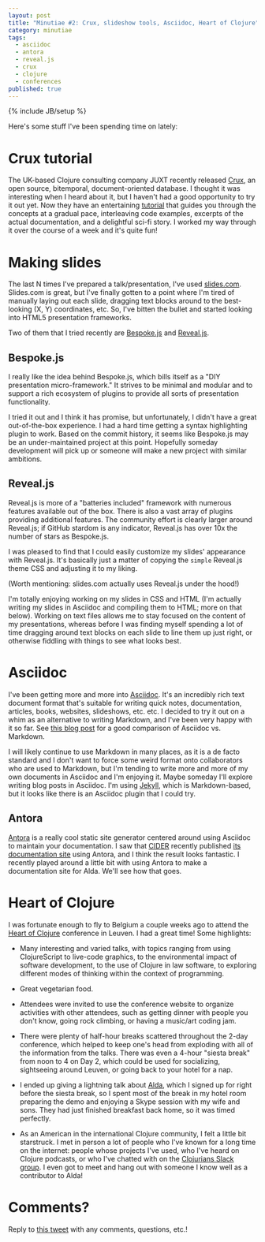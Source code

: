 ```yaml
---
layout: post
title: "Minutiae #2: Crux, slideshow tools, Asciidoc, Heart of Clojure"
category: minutiae
tags:
  - asciidoc
  - antora
  - reveal.js
  - crux
  - clojure
  - conferences
published: true
---
```


{% include JB/setup %}

Here's some stuff I've been spending time on lately:

# Crux tutorial

The UK-based Clojure consulting company JUXT recently released [Crux][crux], an
open source, bitemporal, document-oriented database. I thought it was
interesting when I heard about it, but I haven't had a good opportunity to try
it out yet. Now they have an entertaining [tutorial][crux-tutorial] that guides
you through the concepts at a gradual pace, interleaving code examples, excerpts
of the actual documentation, and a delightful sci-fi story. I worked my way
through it over the course of a week and it's quite fun!

# Making slides

The last N times I've prepared a talk/presentation, I've used
[slides.com][slides.com]. Slides.com is great, but I've finally gotten to a
point where I'm tired of manually laying out each slide, dragging text blocks
around to the best-looking (X, Y) coordinates, etc. So, I've bitten the bullet
and started looking into HTML5 presentation frameworks.

Two of them that I tried recently are [Bespoke.js][bespoke] and
[Reveal.js][reveal].

## Bespoke.js

I really like the idea behind Bespoke.js, which bills itself as a "DIY
presentation micro-framework." It strives to be minimal and modular and to
support a rich ecosystem of plugins to provide all sorts of presentation
functionality.

I tried it out and I think it has promise, but unfortunately, I didn't have a
great out-of-the-box experience. I had a hard time getting a syntax highlighting
plugin to work. Based on the commit history, it seems like Bespoke.js may be an
under-maintained project at this point. Hopefully someday development will pick
up or someone will make a new project with similar ambitions.

## Reveal.js

Reveal.js is more of a "batteries included" framework with numerous features
available out of the box. There is also a vast array of plugins providing
additional features. The community effort is clearly larger around Reveal.js; if
GitHub stardom is any indicator, Reveal.js has over 10x the number of stars as
Bespoke.js.

I was pleased to find that I could easily customize my slides' appearance with
Reveal.js.  It's basically just a matter of copying the `simple` Reveal.js theme
CSS and adjusting it to my liking.

(Worth mentioning: slides.com actually uses Reveal.js under the hood!)

I'm totally enjoying working on my slides in CSS and HTML (I'm actually writing
my slides in Asciidoc and compiling them to HTML; more on that below).
Working on text files allows me to stay focused on the content of my
presentations, whereas before I was finding myself spending a lot of time
dragging around text blocks on each slide to line them up just right, or
otherwise fiddling with things to see what looks best.

# Asciidoc

I've been getting more and more into [Asciidoc][asciidoc]. It's an incredibly
rich text document format that's suitable for writing quick notes,
documentation, articles, books, websites, slideshows, etc. etc. I decided to try
it out on a whim as an alternative to writing Markdown, and I've been very happy
with it so far. See [this blog post][adoc-over-md] for a good comparison of
Asciidoc vs. Markdown.

I will likely continue to use Markdown in many places, as it is a de facto
standard and I don't want to force some weird format onto collaborators who are
used to Markdown, but I'm tending to write more and more of my own documents in
Asciidoc and I'm enjoying it. Maybe someday I'll explore writing blog posts in
Asciidoc. I'm using [Jekyll][jekyll], which is Markdown-based, but it looks like
there is an Asciidoc plugin that I could try.

## Antora

[Antora][antora] is a really cool static site generator centered around using
Asciidoc to maintain your documentation. I saw that [CIDER][cider] recently
published [its documentation site][cider-docs] using Antora, and I think the
result looks fantastic. I recently played around a little bit with using Antora
to make a documentation site for Alda. We'll see how that goes.

# Heart of Clojure

I was fortunate enough to fly to Belgium a couple weeks ago to attend the [Heart
of Clojure][heartofclojure] conference in Leuven. I had a great time! Some
highlights:

* Many interesting and varied talks, with topics ranging from using ClojureScript to
  live-code graphics, to the environmental impact of software development, to
  the use of Clojure in law software, to exploring different modes of thinking
  within the context of programming.

* Great vegetarian food.

* Attendees were invited to use the conference website to organize activities
  with other attendees, such as getting dinner with people you don't know, going
  rock climbing, or having a music/art coding jam.

* There were plenty of half-hour breaks scattered throughout the 2-day
  conference, which helped to keep one's head from exploding with all of the
  information from the talks. There was even a 4-hour "siesta break" from noon
  to 4 on Day 2, which could be used for socializing, sightseeing around Leuven,
  or going back to your hotel for a nap.

* I ended up giving a lightning talk about [Alda][alda], which I signed up for
  right before the siesta break, so I spent most of the break in my hotel room
  preparing the demo and enjoying a Skype session with my wife and sons. They
  had just finished breakfast back home, so it was timed perfectly.

* As an American in the international Clojure community, I felt a little bit
  starstruck. I met in person a lot of people who I've known for a long time on
  the internet: people whose projects I've used, who I've heard on Clojure
  podcasts, or who I've chatted with on the [Clojurians Slack
  group][clojurians]. I even got to meet and hang out with someone I know well
  as a contributor to Alda!

# Comments?

Reply to [this tweet][tweet] with any comments, questions, etc.!

[tweet]: https://twitter.com/dave_yarwood/status/1161965154298454016


[crux]: https://juxt.pro/crux/
[crux-tutorial]: https://juxt.pro/blog/posts/crux-tutorial-setup.html
[slides.com]: https://slides.com/
[bespoke]: http://markdalgleish.com/projects/bespoke.js/
[reveal]: https://revealjs.com
[asciidoc]: http://asciidoc.org/
[adoc-over-md]: https://www.makeuseof.com/tag/compare-markup-language-asciidoc-markdown/
[jekyll]: https://jekyllrb.com/
[antora]: https://antora.org/
[cider]: https://cider.mx/
[cider-docs]: https://docs.cider.mx
[heartofclojure]: https://heartofclojure.eu
[clojurians]: https://clojurians.herokuapp.com/
[alda]: https://alda.io
